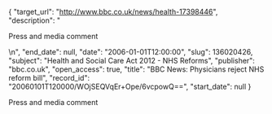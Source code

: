 {
  "target_url": "http://www.bbc.co.uk/news/health-17398446", 
  "description": "<p>Press and media comment</p>\n", 
  "end_date": null, 
  "date": "2006-01-01T12:00:00", 
  "slug": 136020426, 
  "subject": "Health and Social Care Act 2012 - NHS Reforms", 
  "publisher": "bbc.co.uk", 
  "open_access": true, 
  "title": "BBC News: Physicians reject NHS reform bill", 
  "record_id": "20060101T120000/WOjSEQVqEr+Ope/6vcpowQ==", 
  "start_date": null
}

<p>Press and media comment</p>
